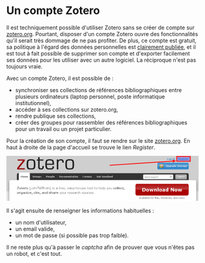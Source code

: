 # Un compte Zotero

Il est techniquement possible d'utiliser Zotero sans se créer de compte sur [zotero.org](https://www.zotero.org). Pourtant, disposer d'un compte Zotero ouvre des fonctionnalités qu'il serait très dommage de ne pas profiter. De plus, ce compte est gratuit, sa politique à l'égard des données personnelles est [clairement publiée](https://www.zotero.org/support/terms/privacy), et il est tout à fait possible de supprimer son compte et d'exporter facilement ses données pour les utiliser avec un autre logiciel. La réciproque n'est pas toujours vraie.

Avec un compte Zotero, il est possible de :

* synchroniser ses collections de références bibliographiques entre plusieurs ordinateurs (laptop personnel, poste informatique institutionnel),
* accéder à ses collections sur zotero.org,
* rendre publique ses collections,
* créer des groupes pour rassembler des références bibliographiques pour un travail ou un projet particulier.

Pour la création de son compte, il faut se rendre sur le site [zotero.org](https://www.zotero.org). En haut à droite de la page d'accueil se trouve le lien *Register*.

![S'enregistrer sur Zotero](images/zotero-register.png)

Il s'agit ensuite de renseigner les informations habituelles :

* un nom d'utilisateur,
* un email valide,
* un mot de passe (si possible pas trop faible).

Il ne reste plus qu'à passer le *captcha* afin de prouver que vous n'êtes pas un robot, et c'est tout.
